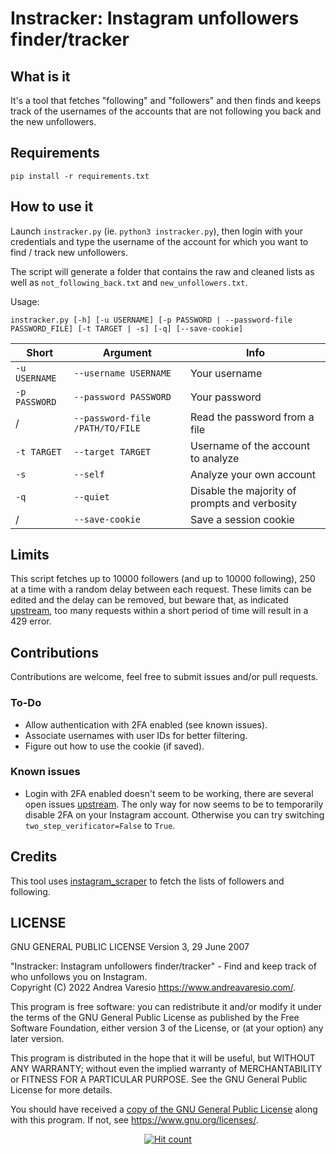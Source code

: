 # Instracker: Instagram unfollowers finder/tracker

## What is it
It's a tool that fetches "following" and "followers" and then finds and keeps track of the usernames of the accounts that are not following you back and the new unfollowers.

## Requirements
`pip install -r requirements.txt`

## How to use it
Launch `instracker.py` (ie. `python3 instracker.py`), then login with your credentials and type the username of the account for which you want to find / track new unfollowers.

The script will generate a folder that contains the raw and cleaned lists as well as `not_following_back.txt` and `new_unfollowers.txt`.

Usage:
```
instracker.py [-h] [-u USERNAME] [-p PASSWORD | --password-file PASSWORD_FILE] [-t TARGET | -s] [-q] [--save-cookie]
```

Short | Argument | Info
---|---|---
`-u USERNAME` | `--username USERNAME` | Your username
`-p PASSWORD` | `--password PASSWORD` | Your password
/ | `--password-file /PATH/TO/FILE` | Read the password from a file
`-t TARGET` | `--target TARGET` | Username of the account to analyze
`-s` | `--self` | Analyze your own account
`-q` | `--quiet` | Disable the majority of prompts and verbosity
/ | `--save-cookie` | Save a session cookie

## Limits
This script fetches up to 10000 followers (and up to 10000 following), 250 at a time with a random delay between each request. These limits can be edited and the delay can be removed, but beware that, as indicated [upstream](https://github.com/realsirjoe/instagram-scraper), too many requests within a short period of time will result in a 429 error.

## Contributions
Contributions are welcome, feel free to submit issues and/or pull requests.

### To-Do
- Allow authentication with 2FA enabled (see known issues).
- Associate usernames with user IDs for better filtering.
- Figure out how to use the cookie (if saved).

### Known issues
- Login with 2FA enabled doesn't seem to be working, there are several open issues [upstream](https://github.com/realsirjoe/instagram-scraper/issues?q=is%3Aissue+InstagramAuthException). The only way for now seems to be to temporarily disable 2FA on your Instagram account. Otherwise you can try switching `two_step_verificator=False` to `True`.

## Credits
This tool uses [instagram_scraper](https://github.com/realsirjoe/instagram-scraper) to fetch the lists of followers and following.

## LICENSE

GNU GENERAL PUBLIC LICENSE
Version 3, 29 June 2007

"Instracker: Instagram unfollowers finder/tracker" - Find and keep track of who unfollows you on Instagram.<br />
Copyright (C) 2022 Andrea Varesio <https://www.andreavaresio.com/>.

This program is free software: you can redistribute it and/or modify
it under the terms of the GNU General Public License as published by
the Free Software Foundation, either version 3 of the License, or
(at your option) any later version.

This program is distributed in the hope that it will be useful,
but WITHOUT ANY WARRANTY; without even the implied warranty of
MERCHANTABILITY or FITNESS FOR A PARTICULAR PURPOSE.  See the
GNU General Public License for more details.

You should have received a [copy of the GNU General Public License](https://github.com/andrea-varesio/instracker/blob/main/LICENSE)
along with this program.  If not, see <https://www.gnu.org/licenses/>.

<div align="center">
<a href="https://github.com/andrea-varesio/instracker/">
  <img src="http://hits.dwyl.com/andrea-varesio/instracker.svg?style=flat-square" alt="Hit count" />
</a>
</div>
